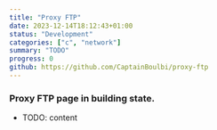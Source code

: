 ```yaml
---
title: "Proxy FTP"
date: 2023-12-14T18:12:43+01:00
status: "Development"
categories: ["c", "network"]
summary: "TODO"
progress: 0
github: https://github.com/CaptainBoulbi/proxy-ftp
---
```


### Proxy FTP page in building state.

- TODO: content
